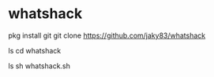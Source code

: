 # whatshack

pkg install git
git clone https://github.com/jaky83/whatshack

ls 
cd whatshack

ls
sh whatshack.sh

